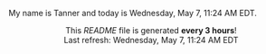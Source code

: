My name is Tanner and today is Wednesday, May 7, 11:24 AM EDT.

<p align="center">This <i>README</i> file is generated <b>every 3 hours</b>!</br>Last refresh: Wednesday, May 7, 11:24 AM EDT<br /></p>
